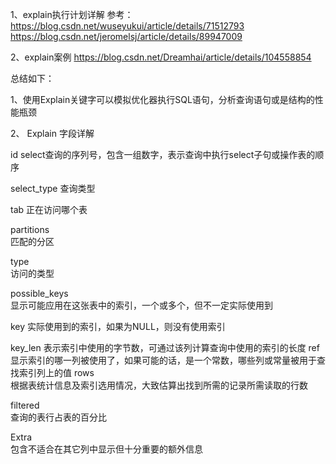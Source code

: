 1、explain执行计划详解
参考：
https://blog.csdn.net/wuseyukui/article/details/71512793  
https://blog.csdn.net/jeromelsj/article/details/89947009

2、explain案例
https://blog.csdn.net/Dreamhai/article/details/104558854

总结如下：

1、使用Explain关键字可以模拟优化器执行SQL语句，分析查询语句或是结构的性能瓶颈

2、 Explain 字段详解

id
    select查询的序列号，包含一组数字，表示查询中执行select子句或操作表的顺序
	
select_type	
    查询类型
    
tab	
    正在访问哪个表
     
partitions	
    匹配的分区
     
type	
    访问的类型
     
possible_keys	
    显示可能应用在这张表中的索引，一个或多个，但不一定实际使用到
     
key	
    实际使用到的索引，如果为NULL，则没有使用索引

key_len	
    表示索引中使用的字节数，可通过该列计算查询中使用的索引的长度
ref	
    显示索引的哪一列被使用了，如果可能的话，是一个常数，哪些列或常量被用于查找索引列上的值
rows	
    根据表统计信息及索引选用情况，大致估算出找到所需的记录所需读取的行数
    
filtered	
    查询的表行占表的百分比
    
Extra	
    包含不适合在其它列中显示但十分重要的额外信息
    
    
    




